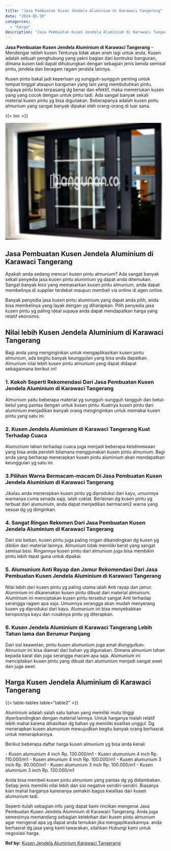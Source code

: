```yaml
---
title: "Jasa Pembuatan Kusen Jendela Aluminium di Karawaci Tangerang"
date: "2024-05-10"
categories: 
  - "harga"
description: "Jasa Pembuatan Kusen Jendela Aluminium di Karawaci Tangerang. Seperti itulah sebagian info yang dapat kami rincikan mengenai Jasa Pembuatan Kusen Jendela Alu..."
---
```


**Jasa Pembuatan Kusen Jendela Aluminium di Karawaci Tangerang** – Mendengar istileh kusen Tentunya tidak akan aneh lagi untuk anda. Kusen adalah sebuah penghubung yang yakni bagian dari kontruksi bangunan, dimana kusen tadi dapat dihubungkan dengan sebagian jenis benda semisal pintu, jendela dan beragam ragam jendela lainnya.

Kusen pintu bakal jadi keperluan yg sungguh-sungguh penting untuk tempat tinggal ataupun bangunan yang lain yang membutuhkan pintu. Supaya pintu bisa terpasang dg benar dan efektif, maka memerlukan kusen yang yang cocok dengan untuk pintu tadi. Ada sangat banyak sekali material kusen pintu yg bisa digunakan. Beberapanya adalah kusen pintu almunium yang sangat banyak dipakai oleh orang-orang di luar sana.

{{< toc >}}

![Jasa Pembuatan Kusen Jendela Aluminium di Karawaci Tangerang](/images/harga-kusen-jendela-alumunium-37.png)

## Jasa Pembuatan Kusen Jendela Aluminium di Karawaci Tangerang

Apakah anda sedang mencari kusen pintu almunium? Ada sangat banyak sekali penyedia jasa kusen pintu aluminium yg dapat anda ditemukan. Sangat banyak kios yang memasarkan kusen pintu almunium, anda dapat membelinya di supplier terdekat maupun membeli via online di agen online.

Banyak penyedia jasa kusen pintu aluminium yang dapat anda pilih, anda bisa membelinya yang layak dengan yg diharapkan. Pilih penyedia jasa kusen pintu yg paling ideal supaya anda dapat mendapatkan harga yang relatif ekonomis.

## Nilai lebih Kusen Jendela Aluminium di Karawaci Tangerang

Bagi anda yang menginginkan untuk mengaplikasikan kusen pintu almunium, ada begitu banyak keunggulan yang bisa anda dapatkan. Almunium nilai lebih kusen pintu almunium yang dapat didapat sebagaimana berikut ini!

### 1\. Kokoh Seperti Rekomendasi Dari Jasa Pembuatan Kusen Jendela Aluminium di Karawaci Tangerang

Almunium yaitu beberapa material yg sungguh-sungguh tangguh dan betul-betul yang pantas dengan untuk kusen pintu. Kuatnya kusen pintu dari aluminium menjadikan banyak orang menginginkan untuk memakai kusen pintu yang satu ini.

### 2\. Kusen Jendela Aluminium di Karawaci Tangerang Kuat Terhadap Cuaca

Alumunium tahan terhadap cuaca juga menjadi beberapa keistimewaan yang bisa anda peroleh bilamana menggunakan kusen pintu almunium. Bagi anda yang berharap menerapkan kusen pintu aluminium akan mendapatkan keunggulan yg satu ini.

### 3.Pilihan Warna Bermacam-macam Di Jasa Pembuatan Kusen Jendela Aluminium di Karawaci Tangerang

Jikalau anda menerapkan kusen pintu yg diproduksi dari kayu, umumnya warnanya cuma senada saja, ialah coklat. Berlainan dg kusen pintu yg terbuat dari alumunium, anda dapat menjadikan bermacam2 warna yang sesuai dg yg diinginkan.

### 4\. Sangat Ringan Rekomen Dari Jasa Pembuatan Kusen Jendela Aluminium di Karawaci Tangerang

Dari sisi beban, kusen pintu juga paling ringan dibandingkan dg kusen yg dibikin dari material lainnya. Almunium tidak memiliki berat yang sangat semisal besi. Ringannya kusen pintu dari almunium juga bisa membikin pintu lebih tepat guna untuk dipakai.

### 5\. Alumunium Anti Rayap dan Jamur Rekomendasi Dari Jasa Pembuatan Kusen Jendela Aluminium di Karawaci Tangerang

Nilai lebih dari kusen pintu yg paling utama ialah Anti rayap dan jamur. Aluminium ini dikarenakan kusen pintu dibuat dari material almunium. Aluminium ini menciptakan kusen pintu tersebut sangat Anti terhadap serangga ragam apa saja. Umumnya serangga akan mudah menyerang kusen yg diproduksi dari kayu. Alumunium ini bisa menyebabkan keroposnya kayu dan rusaknya pintu yg diterapkan.

### 6\. Kusen Jendela Aluminium di Karawaci Tangerang Lebih Tahan lama dan Berumur Panjang

Dari sisi keawetan, pintu kusen alumunium juga amat diunggulkan. Almunium ini bisa diamati dari bahan yg digunakan. Dimana almunium tahan kepada karat dan juga serangga macam apa saja. Alumunium ini menciptakan kusen pintu yang dibuat dari alumunium menjadi sangat awet dan juga awet.

## Harga Kusen Jendela Aluminium di Karawaci Tangerang

{{< table-tables table="table2" >}}

Aluminium adalah salah satu bahan yang memiliki mutu tinggi diperbandingkan dengan material lainnya. Untuk harganya malah relatif lebih mahal karena dihasilkan dg bahan yg memiliki kualitas unggul. Dg menerapkan kusen alumunium mewujudkan begitu banyak orang berhasrat untuk menerapkannya.

Berikut beberapa daftar harga kusen almunium yg bisa anda kenal:

\- Kusen alumunium 4 inch Rp. 130.000/m1 - Kusen alumunium 4 inch Rp. 110.000/m1 - Kusen almunium 4 inch Rp. 100.000/m1 - Kusen alumunium 3 inch Rp. 90.000/m1 - Kusen alumunium 3 inch Rp. 100.000/m1 - Kusen aluminium 3 inch Rp. 130.000/m1

Anda bisa membeli kusen pintu almunium yang pantas dg yg didambakan. Setiap jenis memiliki nilai lebih dan sisi negative sendiri-sendiri. Biasanya kian mahal harganya karenanya semakin bagus kwalitas dari kusen alumunium tadi.

Seperti itulah sebagian info yang dapat kami rincikan mengenai Jasa Pembuatan Kusen Jendela Aluminium di Karawaci Tangerang. Anda juga semestinya memandang sebagian kelebihan dari kusen pintu almunium agar mengenal apa yg dapat anda temukan jika mengaplikasikannya. anda berhasrat dg jasa yang kami tawarakan, silahkan Hubungi kami untuk negosiasi harga.

**Ref by:** [Kusen Jendela Aluminium Karawaci Tangerang](https://id.wikipedia.org/wiki/Kusen)
